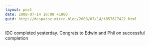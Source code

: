 ```yaml
---
layout: post
date: 2008-07-14 10:00 +1000
guid: http://desparoz.micro.blog/2008/07/14/t857617422.html
---
```

IDC completed yesterday.  Congrats to Edwin and Phil on successful completion
